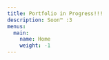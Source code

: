 ```yaml
---
title: Portfolio in Progress!!!
description: Soon™ :3
menus:
  main:
    name: Home
    weight: -1
---
```

